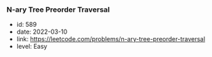 ### N-ary Tree Preorder Traversal

* id: 589
* date: 2022-03-10
* link: https://leetcode.com/problems/n-ary-tree-preorder-traversal
* level: Easy
